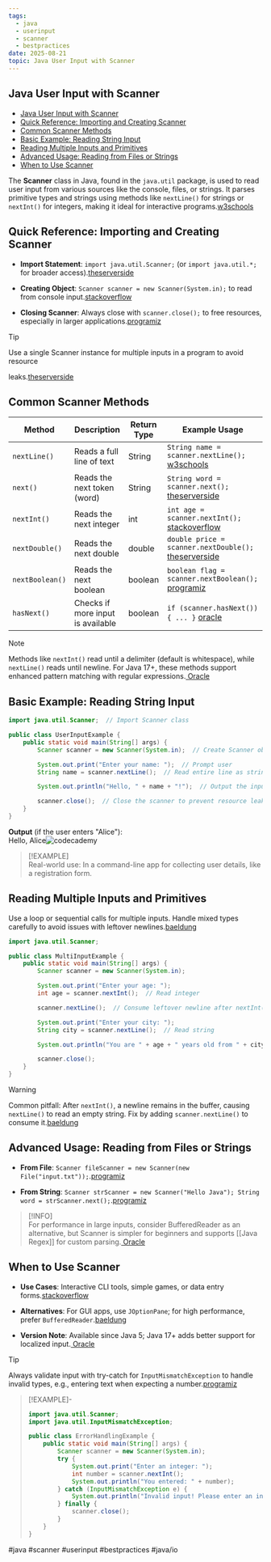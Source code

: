 ```yaml
---
tags:
  - java
  - userinput
  - scanner
  - bestpractices
date: 2025-08-21
topic: Java User Input with Scanner
---
```


## Java User Input with Scanner

<!-- TOC -->
  * [Java User Input with Scanner](#java-user-input-with-scanner)
  * [Quick Reference: Importing and Creating Scanner](#quick-reference-importing-and-creating-scanner)
  * [Common Scanner Methods](#common-scanner-methods)
  * [Basic Example: Reading String Input](#basic-example-reading-string-input)
  * [Reading Multiple Inputs and Primitives](#reading-multiple-inputs-and-primitives)
  * [Advanced Usage: Reading from Files or Strings](#advanced-usage-reading-from-files-or-strings)
  * [When to Use Scanner](#when-to-use-scanner)
<!-- TOC -->

The **Scanner** class in Java, found in the `java.util` package, is used to read user input from various sources like
the console, files, or strings. It parses primitive types and strings using methods like `nextLine()` for strings or
`nextInt()` for integers, making it ideal for interactive
programs.[w3schools](https://www.w3schools.com/java/java_user_input.asp)

## Quick Reference: Importing and Creating Scanner


- **Import Statement**: `import java.util.Scanner;` (or `import java.util.*;` for broader
  access).[theserverside](https://www.theserverside.com/blog/Coffee-Talk-Java-News-Stories-and-Opinions/Java-Scanner-User-Input-example-String-next-int-long-char)

- **Creating Object**: `Scanner scanner = new Scanner(System.in);` to read from console
  input.[stackoverflow](https://stackoverflow.com/questions/5287538/how-to-get-the-user-input-in-java)

- **Closing Scanner**: Always close with `scanner.close();` to free resources, especially in larger
  applications.[programiz](https://www.programiz.com/java-programming/scanner)


> [!TIP]  
> Use a single Scanner instance for multiple inputs in a program to avoid resource

leaks.[theserverside](https://www.theserverside.com/blog/Coffee-Talk-Java-News-Stories-and-Opinions/Java-Scanner-User-Input-example-String-next-int-long-char)

## Common Scanner Methods


| Method          | Description                       | Return Type | Example Usage                                                                                                                                                                                   |
|-----------------|-----------------------------------|-------------|-------------------------------------------------------------------------------------------------------------------------------------------------------------------------------------------------|
| `nextLine()`    | Reads a full line of text         | String      | `String name = scanner.nextLine();` [w3schools](https://www.w3schools.com/java/java_user_input.asp)                                                                                             |
| `next()`        | Reads the next token (word)       | String      | `String word = scanner.next();` [theserverside](https://www.theserverside.com/blog/Coffee-Talk-Java-News-Stories-and-Opinions/Java-Scanner-User-Input-example-String-next-int-long-char)        |
| `nextInt()`     | Reads the next integer            | int         | `int age = scanner.nextInt();` [stackoverflow](https://stackoverflow.com/questions/5287538/how-to-get-the-user-input-in-java)                                                                   |
| `nextDouble()`  | Reads the next double             | double      | `double price = scanner.nextDouble();` [theserverside](https://www.theserverside.com/blog/Coffee-Talk-Java-News-Stories-and-Opinions/Java-Scanner-User-Input-example-String-next-int-long-char) |
| `nextBoolean()` | Reads the next boolean            | boolean     | `boolean flag = scanner.nextBoolean();` [programiz](https://www.programiz.com/java-programming/scanner)                                                                                         |
| `hasNext()`     | Checks if more input is available | boolean     | `if (scanner.hasNext()) { ... }` [oracle](https://docs.oracle.com/javase/8/docs/api/java/util/Scanner.html)                                                                                     |


> [!NOTE]  
> Methods like `nextInt()` read until a delimiter (default is whitespace), while `nextLine()` reads until newline. For
> Java 17+, these methods support enhanced pattern matching with regular
> expressions.[ Oracle](https://docs.oracle.com/javase/8/docs/api/java/util/Scanner.html)

## Basic Example: Reading String Input


```java
import java.util.Scanner;  // Import Scanner class

public class UserInputExample {
    public static void main(String[] args) {
        Scanner scanner = new Scanner(System.in);  // Create Scanner object for console input

        System.out.print("Enter your name: ");  // Prompt user
        String name = scanner.nextLine();  // Read entire line as string

        System.out.println("Hello, " + name + "!");  // Output the input

        scanner.close();  // Close the scanner to prevent resource leaks
    }
}

```


**Output** (if the user enters "Alice"):\
Hello, Alice![codecademy](https://www.codecademy.com/resources/docs/java/user-input)

> [!EXAMPLE]  
> Real-world use: In a command-line app for collecting user details, like a registration form.

## Reading Multiple Inputs and Primitives

Use a loop or sequential calls for multiple inputs. Handle mixed types carefully to avoid issues with leftover
newlines.[baeldung](https://www.baeldung.com/java-scanner)


```java
import java.util.Scanner;

public class MultiInputExample {
    public static void main(String[] args) {
        Scanner scanner = new Scanner(System.in);

        System.out.print("Enter your age: ");
        int age = scanner.nextInt();  // Read integer

        scanner.nextLine();  // Consume leftover newline after nextInt()

        System.out.print("Enter your city: ");
        String city = scanner.nextLine();  // Read string

        System.out.println("You are " + age + " years old from " + city + ".");

        scanner.close();
    }
}

```


> [!WARNING]  
> Common pitfall: After `nextInt()`, a newline remains in the buffer, causing `nextLine()` to read an empty string. Fix
> by adding `scanner.nextLine()` to consume it.[baeldung](https://www.baeldung.com/java-scanner)

## Advanced Usage: Reading from Files or Strings


- **From File**:
  `Scanner fileScanner = new Scanner(new File("input.txt"));`.[programiz](https://www.programiz.com/java-programming/scanner)

- **From String**:
  `Scanner strScanner = new Scanner("Hello Java"); String word = strScanner.next();`.[programiz](https://www.programiz.com/java-programming/scanner)


> [!INFO]  
> For performance in large inputs, consider BufferedReader as an alternative, but Scanner is simpler for beginners and
> supports \[[Java Regex]\] for custom
parsing.[ Oracle](https://docs.oracle.com/javase/8/docs/api/java/util/Scanner.html)

## When to Use Scanner


- **Use Cases**: Interactive CLI tools, simple games, or data entry
  forms.[stackoverflow](https://stackoverflow.com/questions/5287538/how-to-get-the-user-input-in-java)

- **Alternatives**: For GUI apps, use `JOptionPane`; for high performance, prefer
  `BufferedReader`.[baeldung](https://www.baeldung.com/java-scanner)

- **Version Note**: Available since Java 5; Java 17+ adds better support for localized
  input.[ Oracle](https://docs.oracle.com/javase/8/docs/api/java/util/Scanner.html)


> [!TIP]  
> Always validate input with try-catch for `InputMismatchException` to handle invalid types, e.g., entering text when
> expecting a number.[programiz](https://www.programiz.com/java-programming/scanner)

> [!EXAMPLE]-
> ```java
> import java.util.Scanner;
> import java.util.InputMismatchException;
>
> public class ErrorHandlingExample {
>     public static void main(String[] args) {
>         Scanner scanner = new Scanner(System.in);
>         try {
>             System.out.print("Enter an integer: ");
>             int number = scanner.nextInt();
>             System.out.println("You entered: " + number);
>         } catch (InputMismatchException e) {
>             System.out.println("Invalid input! Please enter an integer.");
>         } finally {
>             scanner.close();
>         }
>     }
> }
> ```

#java #scanner #userinput #bestpractices #java/io
